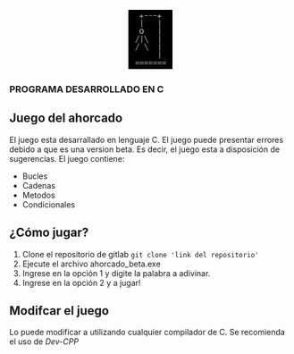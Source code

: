 <p align="center"><img src="ahorcado.JPG"></p>

### PROGRAMA DESARROLLADO EN C

## Juego del ahorcado

El juego esta desarrallado en lenguaje C. El juego puede presentar errores 
debido a que es una version beta. Es decir, el juego esta a disposición de 
sugerencias. El juego contiene:

- Bucles
- Cadenas
- Metodos
- Condicionales


## ¿Cómo jugar?

1. Clone el repositorio de gitlab  `git clone 'link del repositorio'` 
2. Ejecute el archivo ahorcado_beta.exe
3. Ingrese en la opción 1 y digite la palabra a adivinar.
4. Ingrese en la opción 2 y a jugar!


## Modifcar el juego

Lo puede modificar a utilizando cualquier compilador de C. Se recomienda el uso de *Dev-CPP*
